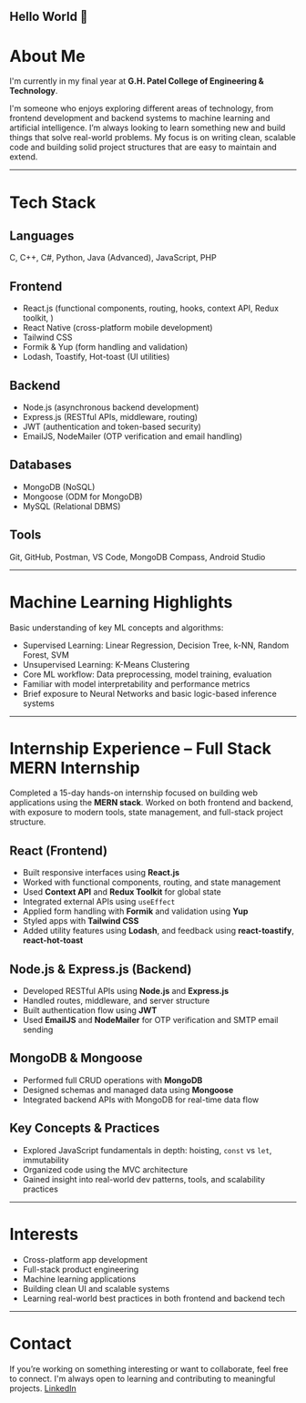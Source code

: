 ## Hello World 👋

# About Me

I'm currently in my final year at **G.H. Patel College of Engineering & Technology**.

I'm someone who enjoys exploring different areas of technology, from frontend development and backend systems to machine learning and artificial intelligence. I’m always looking to learn something new and build things that solve real-world problems. My focus is on writing clean, scalable code and building solid project structures that are easy to maintain and extend.

---

# Tech Stack

## Languages
C, C++, C#, Python, Java (Advanced), JavaScript, PHP

## Frontend
- React.js (functional components, routing, hooks, context API, Redux toolkit, )
- React Native (cross-platform mobile development)
- Tailwind CSS
- Formik & Yup (form handling and validation)
- Lodash, Toastify, Hot-toast (UI utilities)

## Backend
- Node.js (asynchronous backend development)
- Express.js (RESTful APIs, middleware, routing)
- JWT (authentication and token-based security)
- EmailJS, NodeMailer (OTP verification and email handling)

## Databases
- MongoDB (NoSQL)
- Mongoose (ODM for MongoDB)
- MySQL (Relational DBMS)

## Tools
Git, GitHub, Postman, VS Code, MongoDB Compass, Android Studio

---

# Machine Learning Highlights

Basic understanding of key ML concepts and algorithms:

- Supervised Learning: Linear Regression, Decision Tree, k-NN, Random Forest, SVM
- Unsupervised Learning: K-Means Clustering
- Core ML workflow: Data preprocessing, model training, evaluation
- Familiar with model interpretability and performance metrics
- Brief exposure to Neural Networks and basic logic-based inference systems


---

# Internship Experience – Full Stack MERN Internship

Completed a 15-day hands-on internship focused on building web applications using the **MERN stack**. Worked on both frontend and backend, with exposure to modern tools, state management, and full-stack project structure.

## React (Frontend)
- Built responsive interfaces using **React.js**
- Worked with functional components, routing, and state management
- Used **Context API** and **Redux Toolkit** for global state
- Integrated external APIs using `useEffect`
- Applied form handling with **Formik** and validation using **Yup**
- Styled apps with **Tailwind CSS**
- Added utility features using **Lodash**, and feedback using **react-toastify**, **react-hot-toast**

## Node.js & Express.js (Backend)
- Developed RESTful APIs using **Node.js** and **Express.js**
- Handled routes, middleware, and server structure
- Built authentication flow using **JWT**
- Used **EmailJS** and **NodeMailer** for OTP verification and SMTP email sending

## MongoDB & Mongoose
- Performed full CRUD operations with **MongoDB**
- Designed schemas and managed data using **Mongoose**
- Integrated backend APIs with MongoDB for real-time data flow

## Key Concepts & Practices
- Explored JavaScript fundamentals in depth: hoisting, `const` vs `let`, immutability
- Organized code using the MVC architecture
- Gained insight into real-world dev patterns, tools, and scalability practices

---

# Interests

- Cross-platform app development
- Full-stack product engineering
- Machine learning applications
- Building clean UI and scalable systems
- Learning real-world best practices in both frontend and backend tech

---

# Contact

If you’re working on something interesting or want to collaborate, feel free to connect. I'm always open to learning and contributing to meaningful projects.
[LinkedIn](https://www.linkedin.com/in/daiwikkorat/)
